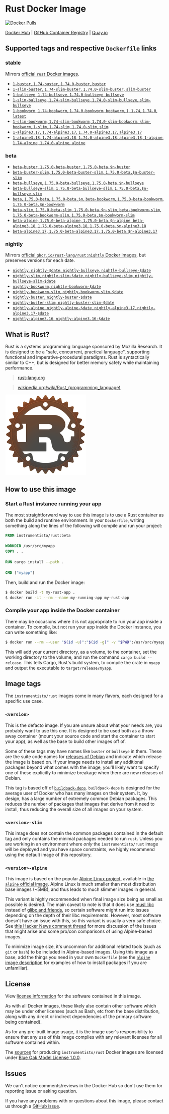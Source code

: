 Rust Docker Image
=================

[![Docker Pulls](https://img.shields.io/docker/pulls/instrumentisto/rust.svg)](https://hub.docker.com/r/instrumentisto/rust)

[Docker Hub](https://hub.docker.com/r/instrumentisto/rust)
| [GitHub Container Registry](https://github.com/orgs/instrumentisto/packages/container/package/rust)
| [Quay.io](https://quay.io/repository/instrumentisto/rust)




## Supported tags and respective `Dockerfile` links


### stable

Mirrors [official `rust` Docker images][1].

- [`1-buster`, `1.74-buster`, `1.74.0-buster`, `buster`][301]
- [`1-slim-buster`, `1.74-slim-buster`, `1.74.0-slim-buster`, `slim-buster`][302]
- [`1-bullseye`, `1.74-bullseye`, `1.74.0-bullseye`, `bullseye`][303]
- [`1-slim-bullseye`, `1.74-slim-bullseye`, `1.74.0-slim-bullseye`, `slim-bullseye`][304]
- [`1-bookworm`, `1.74-bookworm`, `1.74.0-bookworm`, `bookworm`, `1`, `1.74`, `1.74.0`, `latest`][305]
- [`1-slim-bookworm`, `1.74-slim-bookworm`, `1.74.0-slim-bookworm`, `slim-bookworm`, `1-slim`, `1.74-slim`, `1.74.0-slim`, `slim`][306]
- [`1-alpine3.17`, `1.74-alpine3.17`, `1.74.0-alpine3.17`, `alpine3.17`][309]
- [`1-alpine3.18`, `1.74-alpine3.18`, `1.74.0-alpine3.18`, `alpine3.18`, `1-alpine`, `1.74-alpine`, `1.74.0-alpine`, `alpine`][310]


### beta

- [`beta-buster`, `1.75.0-beta-buster`, `1.75.0-beta.$n-buster`][201]
- [`beta-buster-slim`, `1.75.0-beta-buster-slim`, `1.75.0-beta.$n-buster-slim`][202]
- [`beta-bullseye`, `1.75.0-beta-bullseye`, `1.75.0-beta.$n-bullseye`][203]
- [`beta-bullseye-slim`, `1.75.0-beta-bullseye-slim`, `1.75.0-beta.$n-bullseye-slim`][204]
- [`beta`, `1.75.0-beta`, `1.75.0-beta.$n`, `beta-bookworm`, `1.75.0-beta-bookworm`, `1.75.0-beta.$n-bookworm`][205]
- [`beta-slim`, `1.75.0-beta-slim`, `1.75.0-beta.$n-slim`, `beta-bookworm-slim`, `1.75.0-beta-bookworm-slim`, `1.75.0-beta.$n-bookworm-slim`][206]
- [`beta-alpine`, `1.75.0-beta-alpine`, `1.75.0-beta.$n-alpine`, `beta-alpine3.18`, `1.75.0-beta-alpine3.18`, `1.75.0-beta.$n-alpine3.18`][209]
- [`beta-alpine3.17`, `1.75.0-beta-alpine3.17`, `1.75.0-beta.$n-alpine3.17`][210]


### nightly

Mirrors [official `ghcr.io/rust-lang/rust:nightly` Docker images][2], but preserves versions for each date.

- [`nightly`, `nightly-$date`, `nightly-bullseye`, `nightly-bullseye-$date`][101]
- [`nightly-slim`, `nightly-slim-$date`, `nightly-bullseye-slim`, `nightly-bullseye-slim-$date`][102]
- [`nightly-bookworm`, `nightly-bookworm-$date`][101]
- [`nightly-bookworm-slim`, `nightly-bookworm-slim-$date`][102]
- [`nightly-buster`, `nightly-buster-$date`][101]
- [`nightly-buster-slim`, `nightly-buster-slim-$date`][102]
- [`nightly-alpine`, `nightly-alpine-$date`, `nightly-alpine3.17`, `nightly-alpine3.17-$date`][103]
- [`nightly-alpine3.16`, `nightly-alpine3.16-$date`][103]




## What is Rust?

Rust is a systems programming language sponsored by Mozilla Research. It is designed to be a "safe, concurrent, practical language", supporting functional and imperative-procedural paradigms. Rust is syntactically similar to C++, but is designed for better memory safety while maintaining performance.

> [rust-lang.org](https://rust-lang.org)

> [wikipedia.org/wiki/Rust_(programming_language)](https://wikipedia.org/wiki/Rust_(programming_language))

![Rust Logo](https://raw.githubusercontent.com/docker-library/docs/a11c341c57de07fbccfed7b21ea92d4bc40130a2/rust/logo.png)




## How to use this image


### Start a Rust instance running your app

The most straightforward way to use this image is to use a Rust container as both the build and runtime environment. In your `Dockerfile`, writing something along the lines of the following will compile and run your project:

```Dockerfile
FROM instrumentisto/rust:beta

WORKDIR /usr/src/myapp
COPY . .

RUN cargo install --path .

CMD ["myapp"]
```

Then, build and run the Docker image:

```bash
$ docker build -t my-rust-app .
$ docker run -it --rm --name my-running-app my-rust-app
```


### Compile your app inside the Docker container

There may be occasions where it is not appropriate to run your app inside a container. To compile, but not run your app inside the Docker instance, you can write something like:

```bash
$ docker run --rm --user "$(id -u)":"$(id -g)" -v "$PWD":/usr/src/myapp -w /usr/src/myapp instrumentisto/rust:beta cargo build --release
```

This will add your current directory, as a volume, to the container, set the working directory to the volume, and run the command `cargo build --release`. This tells Cargo, Rust's build system, to compile the crate in `myapp` and output the executable to `target/release/myapp`.




## Image tags

The `instrumentisto/rust` images come in many flavors, each designed for a specific use case.


### `<version>`

This is the defacto image. If you are unsure about what your needs are, you probably want to use this one. It is designed to be used both as a throw away container (mount your source code and start the container to start your app), as well as the base to build other images off of.

Some of these tags may have names like `buster` or `bullseye` in them. These are the suite code names for [releases of Debian][11] and indicate which release the image is based on. If your image needs to install any additional packages beyond what comes with the image, you'll likely want to specify one of these explicitly to minimize breakage when there are new releases of Debian.

This tag is based off of [`buildpack-deps`][12]. `buildpack-deps` is designed for the average user of Docker who has many images on their system. It, by design, has a large number of extremely common Debian packages. This reduces the number of packages that images that derive from it need to install, thus reducing the overall size of all images on your system.


### `<version>-slim`

This image does not contain the common packages contained in the default tag and only contains the minimal packages needed to run `rust`. Unless you are working in an environment where _only_ the `instrumentisto/rust` image will be deployed and you have space constraints, we highly recommend using the default image of this repository.


### `<version>-alpine`

This image is based on the popular [Alpine Linux project][21], available in [the `alpine` official image][22]. Alpine Linux is much smaller than most distribution base images (~5MB), and thus leads to much slimmer images in general.

This variant is highly recommended when final image size being as small as possible is desired. The main caveat to note is that it does use [musl libc][23] instead of [glibc and friends][24], so certain software might run into issues depending on the depth of their libc requirements. However, most software doesn't have an issue with this, so this variant is usually a very safe choice. See [this Hacker News comment thread][25] for more discussion of the issues that might arise and some pro/con comparisons of using Alpine-based images.

To minimize image size, it's uncommon for additional related tools (such as `git` or `bash`) to be included in Alpine-based images. Using this image as a base, add the things you need in your own `Dockerfile` (see the [`alpine` image description][22] for examples of how to install packages if you are unfamiliar).




## License

View [license information][3] for the software contained in this image.

As with all Docker images, these likely also contain other software which may be under other licenses (such as Bash, etc from the base distribution, along with any direct or indirect dependencies of the primary software being contained).

As for any pre-built image usage, it is the image user's responsibility to ensure that any use of this image complies with any relevant licenses for all software contained within.

The [sources][31] for producing `instrumentisto/rust` Docker images are licensed under [Blue Oak Model License 1.0.0][32].




## Issues

We can't notice comments/reviews in the Docker Hub so don't use them for reporting issue or asking question.

If you have any problems with or questions about this image, please contact us through a [GitHub issue][33].





[1]: https://hub.docker.com/_/rust
[2]: https://github.com/rust-lang/docker-rust-nightly/pkgs/container/rust
[3]: https://www.rust-lang.org/en-US/legal.html

[11]: https://wiki.debian.org/DebianReleases
[12]: https://hub.docker.com/_/buildpack-deps

[21]: http://alpinelinux.org
[22]: https://hub.docker.com/_/alpine
[23]: http://www.musl-libc.org
[24]: http://www.etalabs.net/compare_libcs.html
[25]: https://news.ycombinator.com/item?id=10782897

[31]: https://github.com/instrumentisto/rust-docker-image
[32]: https://github.com/instrumentisto/rust-docker-image/blob/main/LICENSE.md
[33]: https://github.com/instrumentisto/rust-docker-image/issues

[101]: https://github.com/rust-lang/docker-rust-nightly/blob/master/debian/Dockerfile
[102]: https://github.com/rust-lang/docker-rust-nightly/blob/master/debian-slim/Dockerfile
[103]: https://github.com/rust-lang/docker-rust-nightly/blob/master/alpine/Dockerfile

[201]: https://github.com/instrumentisto/rust-docker-image/blob/main/beta/buster/Dockerfile
[202]: https://github.com/instrumentisto/rust-docker-image/blob/main/beta/buster-slim/Dockerfile
[203]: https://github.com/instrumentisto/rust-docker-image/blob/main/beta/bullseye/Dockerfile
[204]: https://github.com/instrumentisto/rust-docker-image/blob/main/beta/bullseye-slim/Dockerfile
[205]: https://github.com/instrumentisto/rust-docker-image/blob/main/beta/bookworm/Dockerfile
[206]: https://github.com/instrumentisto/rust-docker-image/blob/main/beta/bookworm-slim/Dockerfile
[209]: https://github.com/instrumentisto/rust-docker-image/blob/main/beta/alpine3.18/Dockerfile
[210]: https://github.com/instrumentisto/rust-docker-image/blob/main/beta/alpine3.17/Dockerfile

[301]: https://github.com/rust-lang/docker-rust/blob/master/1.74.0/buster/Dockerfile
[302]: https://github.com/rust-lang/docker-rust/blob/master/1.74.0/buster/slim/Dockerfile
[303]: https://github.com/rust-lang/docker-rust/blob/master/1.74.0/bullseye/Dockerfile
[304]: https://github.com/rust-lang/docker-rust/blob/master/1.74.0/bullseye/slim/Dockerfile
[305]: https://github.com/rust-lang/docker-rust/blob/master/1.74.0/bookworm/Dockerfile
[306]: https://github.com/rust-lang/docker-rust/blob/master/1.74.0/bookworm/slim/Dockerfile
[309]: https://github.com/rust-lang/docker-rust/blob/master/1.74.0/alpine3.17/Dockerfile
[310]: https://github.com/rust-lang/docker-rust/blob/master/1.74.0/alpine3.18/Dockerfile
